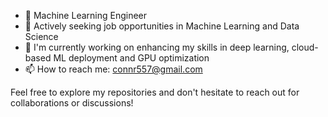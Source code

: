 - 🤖 Machine Learning Engineer
- 💼 Actively seeking job opportunities in Machine Learning and Data Science
- 🌱 I'm currently working on enhancing my skills in deep learning, cloud-based ML deployment and GPU optimization
- 📫 How to reach me: connr557@gmail.com

Feel free to explore my repositories and don't hesitate to reach out for collaborations or discussions!
